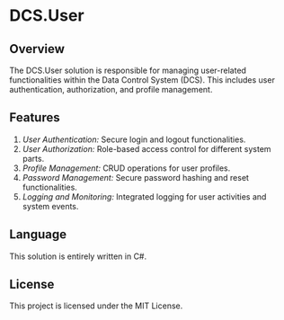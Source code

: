 # DCS.User

## Overview

The DCS.User solution is responsible for managing user-related functionalities within the Data Control System (DCS). This includes user authentication, authorization, and profile management.

## Features

  1.  *User Authentication:* Secure login and logout functionalities.
  2.  *User Authorization:* Role-based access control for different system parts.
  3.  *Profile Management:* CRUD operations for user profiles.
  4.  *Password Management:* Secure password hashing and reset functionalities.
  5.  *Logging and Monitoring:* Integrated logging for user activities and system events.

## Language

This solution is entirely written in C#.

## License

This project is licensed under the MIT License.
